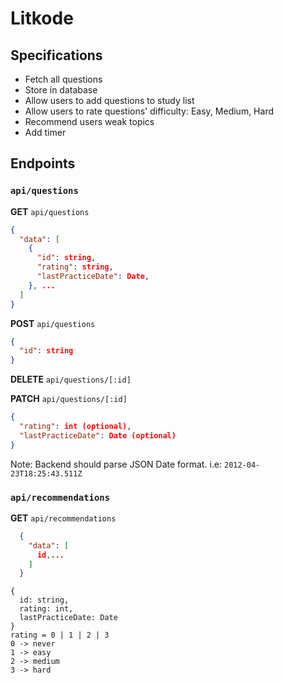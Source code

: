 # Litkode

## Specifications

- Fetch all questions
- Store in database
- Allow users to add questions to study list
- Allow users to rate questions' difficulty: Easy, Medium, Hard
- Recommend users weak topics
- Add timer

## Endpoints

### `api/questions`

**GET** `api/questions`

```json
{
  "data": [
    {
      "id": string,
      "rating": string,
      "lastPracticeDate": Date,
    }, ...
  ]
}
```

**POST** `api/questions`

```json
{
  "id": string
}
```

**DELETE** `api/questions/[:id]`

**PATCH** `api/questions/[:id]`

```json
{
  "rating": int (optional),
  "lastPracticeDate": Date (optional)
}
```

Note: Backend should parse JSON Date format. i.e: `2012-04-23T18:25:43.511Z`

### `api/recommendations`

**GET** `api/recommendations`

```json
  {
    "data": [
      id,...
    ]
  }
```

```
{
  id: string,
  rating: int,
  lastPracticeDate: Date
}
rating = 0 | 1 | 2 | 3
0 -> never
1 -> easy
2 -> medium
3 -> hard
```
